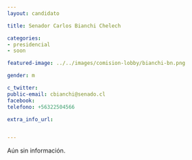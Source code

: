 ```yaml
---
layout: candidato

title: Senador Carlos Bianchi Chelech

categories: 
- presidencial
- soon

featured-image: ../../images/comision-lobby/bianchi-bn.png

gender: m

c_twitter: 
public-email: cbianchi@senado.cl
facebook: 
telefono: +56322504566

extra_info_url: 


---
```


Aún sin información.

